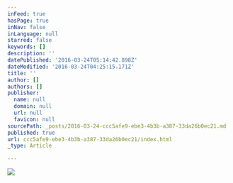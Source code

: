 ```yaml
---
inFeed: true
hasPage: true
inNav: false
inLanguage: null
starred: false
keywords: []
description: ''
datePublished: '2016-03-24T05:14:42.898Z'
dateModified: '2016-03-24T04:25:15.171Z'
title: ''
author: []
authors: []
publisher:
  name: null
  domain: null
  url: null
  favicon: null
sourcePath: _posts/2016-03-24-ccc5afe9-ebe3-4b3b-a387-33da26b0ec21.md
published: true
url: ccc5afe9-ebe3-4b3b-a387-33da26b0ec21/index.html
_type: Article

---
```

![](https://the-grid-user-content.s3-us-west-2.amazonaws.com/b3f8a03f-fe09-4c58-8e26-a7457cddffcb.jpg)